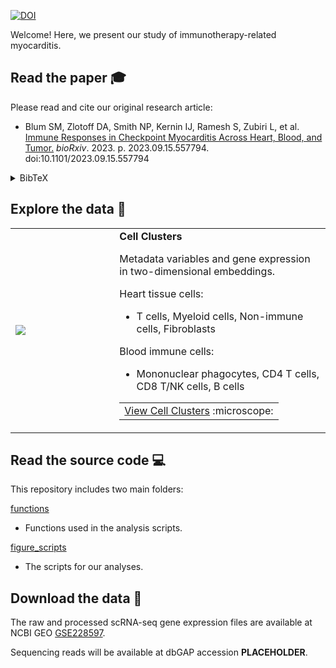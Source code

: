 [![DOI](https://zenodo.org/badge/478265605.svg)](https://zenodo.org/doi/10.5281/zenodo.11519192)

Welcome! Here, we present our study of immunotherapy-related myocarditis.

## Read the paper :mortar_board: 

Please read and cite our original research article:

- Blum SM, Zlotoff DA, Smith NP, Kernin IJ, Ramesh S, Zubiri L, et al. [Immune Responses in Checkpoint Myocarditis Across Heart, Blood, and Tumor.](https://doi.org/10.1101/2023.09.15.557794) _bioRxiv_. 2023. p. 2023.09.15.557794. doi:10.1101/2023.09.15.557794

<details>
  <summary>BibTeX</summary>
<pre>
@ARTICLE{Blum2023-dg,
  title    = "{Immune Responses in Checkpoint Myocarditis Across Heart, Blood,
              and Tumor}",
  author   = "Blum, Steven M and Zlotoff, Daniel A and Smith, Neal P and Kernin,
              Isabela J and Ramesh, Swetha and Zubiri, Leyre and Caplin, Joshua
              and Tirard, Alice and Sen, Prith and Song, Yuhui and Barth, Jaimie
              L and Slowikowski, Kamil and Nasrallah, Mazen and Tantivit,
              Jessica and Manakongtreecheep, Kasidet and Arnold, Benjamin Y and
              McGuire, John and Pinto, Christopher J and McLoughlin, Daniel and
              Jackson, Monica and Chan, Puiyee and Lawless, Aleigha and Sharova,
              Tatyana and Nieman, Linda T and Gainor, Justin F and Juric, Dejan
              and Mino-Kenudsen, Mari and Sullivan, Ryan J and Boland, Genevieve
              M and Stone, James R and Thomas, Molly F and Neilan, Tomas G and
              Reynolds, Kerry L and Villani, Alexandra-Chloe",
  journal  = "bioRxiv",
  pages    = "2023.09.15.557794",
  abstract = "Immune checkpoint inhibitors (ICIs) are widely used anti-cancer
              therapies that can cause morbid and potentially fatal
              immune-related adverse events (irAEs). ICI-related myocarditis
              (irMyocarditis) is uncommon but has the highest mortality of any
              irAE. The pathogenesis of irMyocarditis and its relationship to
              anti-tumor immunity remain poorly understood. We sought to define
              immune responses in heart, tumor, and blood during irMyocarditis
              and identify biomarkers of clinical severity by leveraging
              single-cell (sc)RNA-seq coupled with T cell receptor (TCR)
              sequencing, microscopy, and proteomics analysis of 28
              irMyocarditis patients and 23 controls. Our analysis of 284,360
              cells from heart and blood specimens identified cytotoxic T cells,
              inflammatory macrophages, conventional dendritic cells (cDCs), and
              fibroblasts enriched in irMyocarditis heart tissue. Additionally,
              potentially targetable, pro-inflammatory transcriptional programs
              were upregulated across multiple cell types. TCR clones enriched
              in heart and paired tumor tissue were largely non-overlapping,
              suggesting distinct T cell responses within these tissues. We also
              identify the presence of cardiac-expanded TCRs in a circulating,
              cycling CD8 T cell population as a novel peripheral biomarker of
              fatality. Collectively, these findings highlight critical biology
              driving irMyocarditis and putative biomarkers for therapeutic
              intervention. \#\#\# Competing Interest Statement S.M.B has been a
              paid consultant to Two River Consulting and Third Rock Ventures.
              He has equity positions in Kronos Bio, 76Bio, and Allogene
              Therapeutics. D.A.Z. has been a paid consultant to Bristol Myers
              Squibb, Freeline Therapeutics, and Intrinsic Imaging. L.Z. has
              received consulting fees from Bristol Myers Squibb and Merck.
              R.J.S has been a paid consultant to Bristol Myers Squibb, Merck,
              Pfizer, Marengo Therapeutics, Novartis, Eisai, Iovance, OncoSec,
              and AstraZeneca and has received research funding from Merck.
              T.G.N has been a paid consultant to Bristol Myers Squibb,
              Genentech, CRC Oncology, Roche, Sanofi and Parexel Imaging
              Pharmaceuticals and has received grant funding from Astra Zeneca
              and Bristol Myers Squibb related to the cardiac effects of immune
              checkpoint inhibitors. K.L.R has served as an advisory board to
              SAGA Diagnostics and received speakers fees from CMEOutfitters and
              Medscape as well as research funding from Bristol Myers Squibb.
              A.C.V. has been a paid consultant to Bristol Myers Squibb.",
  month    =  sep,
  year     =  2023,
  doi      = "10.1101/2023.09.15.557794",
  language = "en"
}
</pre>
</details>

## Explore the data :microscope: 

<table>
<tr>
<td width="33%">
<a href="https://villani.mgh.harvard.edu/myocarditis/app/?ds=tissue_global&gene=IFI27">
<img src="https://github.com/villani-lab/myocarditis/assets/209714/3397fa69-aeea-4d4d-bba2-769492a8a3c0"></img>
</a>
</td>
<td>
<b>Cell Clusters</b>

Metadata variables and gene expression in two-dimensional embeddings.

Heart tissue cells:
- T cells, Myeloid cells, Non-immune cells, Fibroblasts

Blood immune cells:
- Mononuclear phagocytes, CD4 T cells, CD8 T/NK cells, B cells

<table><tr><td><a href="https://villani.mgh.harvard.edu/myocarditis/app/?ds=tissue_global&gene=IFI27">View Cell Clusters</a> :microscope:</a></td></tr></table>
</td>
</tr>
</table>

## Read the source code &#x1F4BB;

This repository includes two main folders:

[functions](functions)
- Functions used in the analysis scripts.

[figure_scripts](figure_scripts)
- The scripts for our analyses.

## Download the data &#x1F4BE;

The raw and processed scRNA-seq gene expression files are available at NCBI GEO [GSE228597].

Sequencing reads will be available at dbGAP accession **PLACEHOLDER**.

[GSE228597]: https://www.ncbi.nlm.nih.gov/geo/query/acc.cgi?acc=GSE228597


